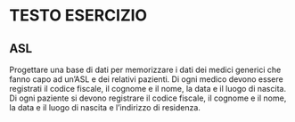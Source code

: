 # TESTO ESERCIZIO

## ASL
Progettare una base di dati per memorizzare i dati dei medici generici che fanno capo ad un’ASL e dei relativi pazienti. Di ogni medico devono essere registrati il codice fiscale, il cognome e il nome, la data e il luogo di nascita. Di ogni paziente si devono registrare il codice fiscale, il cognome e il nome, la data e il luogo di nascita e l’indirizzo di residenza.
